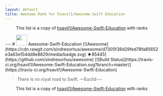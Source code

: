 ```yaml
---
layout: default
title: Awesome Rank for hsavit1/Awesome-Swift-Education
---
```


<p align="center">
	This list is a copy of <a href="https://github.com/hsavit1/Awesome-Swift-Education">hsavit1/Awesome-Swift-Education</a> with ranks
</p>
---
# <img src="http://www.carlosicaza.com/wp-content/uploads/2014/07/Swift-logo.png" width="36"> Awesome-Swift-Education [![Awesome](https://cdn.rawgit.com/sindresorhus/awesome/d7305f38d29fed78fa85652e3a63e154dd8e8829/media/badge.svg) ★85445](https://github.com/sindresorhus/awesome) [![Build Status](https://travis-ci.org/hsavit1/Awesome-Swift-Education.svg?branch=master)](https://travis-ci.org/hsavit1/Awesome-Swift-Education)

> There is no royal road to Swift. —Euclid---
<p align="center">
	This list is a copy of <a href="https://github.com/hsavit1/Awesome-Swift-Education">hsavit1/Awesome-Swift-Education</a> with ranks
</p>
